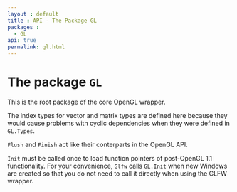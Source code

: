 ```yaml
---
layout : default
title : API - The Package GL
packages :
  - GL
api: true
permalink: gl.html
---
```


# The package `GL`

This is the root package of the core OpenGL wrapper.

The index types for vector and matrix types are defined here because they would
cause problems with cyclic dependencies when they were defined in `GL.Types`.

`Flush` and `Finish` act like their conterparts in the OpenGL API.

`Init` must be called once to load function pointers of post-OpenGL 1.1
functionality. For your convenience, `Glfw` calls `GL.Init` when new Windows are
created so that you do not need to call it directly when using the GLFW wrapper.